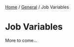 [Home](/README.md) / [General](/docs/general/README.md) / Job Variables

# Job Variables
More to come...
